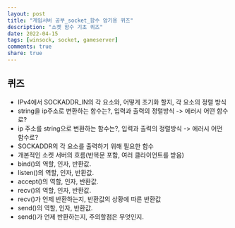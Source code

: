 ```yaml
---
layout: post
title: "게임서버 공부_socket_함수 암기용 퀴즈"
description: "소켓 함수 기초 퀴즈"
date: 2022-04-15
tags: [winsock, socket, gameserver]
comments: true
share: true
---
```


## 퀴즈
- IPv4에서 SOCKADDR_IN의 각 요소와, 어떻게 초기화 할지, 각 요소의 정렬 방식
- string을 ip주소로 변환하는 함수는?, 입력과 출력의 정렬방식 ->  에러시 어떤 함수로?
- ip 주소를 string으로 변환하는 함수는?, 입력과 출력의 정렬방식 -> 에러시 어떤 함수로?
- SOCKADDR의 각 요소를 출력하기 위해 필요한 함수
- 개본적인 소켓 서버의 흐름(반복문 포함, 여러 클라이언트를 받음)
- bind()의 역할, 인자, 반환값.
- listen()의 역할, 인자, 반환값.
- accept()의 역할, 인자, 반환값.
- recv()의 역할, 인자, 반환값.
- recv()가 언제 반환하는지, 반환값의 상황에 따른 반환값
- send()의 역할, 인자, 반환값.
- send()가 언제 반환하는지, 주의할점은 무엇인지.